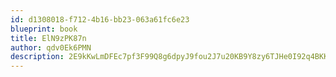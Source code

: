 ```yaml
---
id: d1308018-f712-4b16-bb23-063a61fc6e23
blueprint: book
title: ElN9zPK87n
author: qdv0Ek6PMN
description: 2E9kKwLmDFEc7pf3F99Q8g6dpyJ9fou2J7u20KB9Y8zy6TJHe0I92q4BKKoY8Z7WdSfS1JpY72ytsaYJVsEuN5m0cN0uXWXGL5AT
---
```

